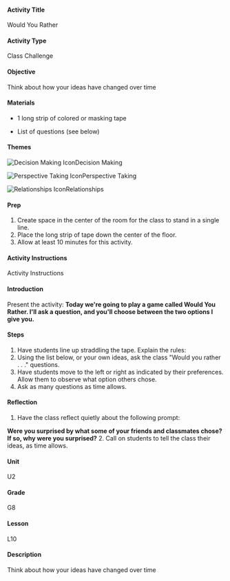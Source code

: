 #### Activity Title
Would You Rather
#### Activity Type
Class Challenge
#### Objective
Think about how your ideas have changed over time
#### Materials
-  1 long strip of colored or masking tape

-  List of questions (see below)
#### Themes
![Decision Making Icon](http://v5cmservice.secondstep.org/MS3TP_IMAGES/SKILLS/SKILLS_SMALL_IMAGES/decision-making-sm.png)Decision Making
 
![Perspective Taking Icon](http://v5cmservice.secondstep.org/MS3TP_IMAGES/SKILLS/SKILLS_SMALL_IMAGES/perspective-taking-sm.png)Perspective Taking
 
![Relationships Icon](http://v5cmservice.secondstep.org/MS3TP_IMAGES/SKILLS/SKILLS_SMALL_IMAGES/relationships-sm.png)Relationships
 

#### Prep
1. Create space in the center of the room for the class to stand in a single line.
2. Place the long strip of tape down the center of the floor.
3. Allow at least 10 minutes for this activity.

#### Activity Instructions
Activity Instructions
#### Introduction
Present the activity: **Today we're going to play a game called Would You Rather. I'll ask a question, and you'll choose between the two options I give you.**
#### Steps
1. Have students line up straddling the tape. Explain the rules:
2. Using the list below, or your own ideas, ask the class "Would you rather . . ." questions.
3. Have students move to the left or right as indicated by their preferences. Allow them to observe what option others chose.
4. Ask as many questions as time allows.

#### Reflection
1. Have the class reflect quietly about the following prompt:

**Were you surprised by what some of your friends and classmates chose? If so, why were you surprised?**
2. Call on students to tell the class their ideas, as time allows.

#### Unit
U2
#### Grade
G8
#### Lesson
L10
#### Description
Think about how your ideas have changed over time
